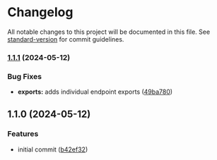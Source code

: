 # Changelog

All notable changes to this project will be documented in this file. See [standard-version](https://github.com/conventional-changelog/standard-version) for commit guidelines.

### [1.1.1](https://github.com/dvcol/tvdb-http-client/compare/v1.1.0...v1.1.1) (2024-05-12)


### Bug Fixes

* **exports:** adds individual endpoint exports ([49ba780](https://github.com/dvcol/tvdb-http-client/commit/49ba7804186488b8fbae4e5eb040afae6f11e740))

## 1.1.0 (2024-05-12)


### Features

* initial commit ([b42ef32](https://github.com/dvcol/tvdb-http-client/commit/b42ef32365da6721206b1bdec3a6bf349c4c8a55))

